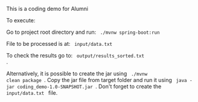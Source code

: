 This is a coding demo for Alumni

To execute:

Go to project root directory and run: 
<code> ./mvnw spring-boot:run </code>

File to be processed is at: <code> input/data.txt </code>

To check the results go to:  <code> output/results_sorted.txt </code>.

Alternatively, it is possible to create the jar using <code> ./mvnw clean package </code>.
Copy the jar file from target folder and run it using <code> java -jar coding_demo-1.0-SNAPSHOT.jar </code>. Don't forget to create the <code> input/data.txt </code> file. 

